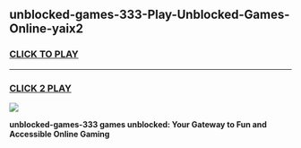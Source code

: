 
## unblocked-games-333-Play-Unblocked-Games-Online-yaix2
<h3>
<a href="https://premium76.site?title=unblocked-games-333&ref=25A">CLICK TO PLAY</a></h3>
<hr>

<h3>
<a href="https://premium76.site?title=unblocked-games-333&ref=25A">CLICK 2 PLAY</a>
  
</h3>

<a href="https://premium76.site?title=unblocked-games-333&ref=25A"><img src="https://clearcache.store/games.png"></a>


**unblocked-games-333 games unblocked: Your Gateway to Fun and Accessible Online Gaming**
